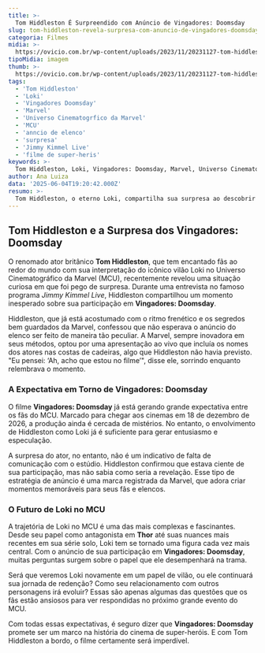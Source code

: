 ```yaml
---
title: >-
  Tom Hiddleston É Surpreendido com Anúncio de Vingadores: Doomsday
slug: tom-hiddleston-revela-surpresa-com-anuncio-de-vingadores-doomsday
categoria: Filmes
midia: >-
  https://ovicio.com.br/wp-content/uploads/2023/11/20231127-tom-hiddleston-como-o-guardiao-do-multiverso-em-loki.jpg
tipoMidia: imagem
thumb: >-
  https://ovicio.com.br/wp-content/uploads/2023/11/20231127-tom-hiddleston-como-o-guardiao-do-multiverso-em-loki.jpg
tags:
  - 'Tom Hiddleston'
  - 'Loki'
  - 'Vingadores Doomsday'
  - 'Marvel'
  - 'Universo Cinematogrfico da Marvel'
  - 'MCU'
  - 'anncio de elenco'
  - 'surpresa'
  - 'Jimmy Kimmel Live'
  - 'filme de super-heris'
keywords: >-
  Tom Hiddleston, Loki, Vingadores: Doomsday, Marvel, Universo Cinematográfico da Marvel, MCU, anúncio de elenco, surpresa, Jimmy Kimmel Live, filme de super-heróis
author: Ana Luiza
data: '2025-06-04T19:20:42.000Z'
resumo: >-
  Tom Hiddleston, o eterno Loki, compartilha sua surpresa ao descobrir sua participação em Vingadores: Doomsday por meio de uma revelação inusitada. A Marvel utilizou uma estratégia única para anunciar o elenco, o que pegou o ator de surpresa.
---
```


## Tom Hiddleston e a Surpresa dos Vingadores: Doomsday

O renomado ator britânico **Tom Hiddleston**, que tem encantado fãs ao redor do mundo com sua interpretação do icônico vilão Loki no Universo Cinematográfico da Marvel (MCU), recentemente revelou uma situação curiosa em que foi pego de surpresa. Durante uma entrevista no famoso programa _Jimmy Kimmel Live_, Hiddleston compartilhou um momento inesperado sobre sua participação em **Vingadores: Doomsday**.

Hiddleston, que já está acostumado com o ritmo frenético e os segredos bem guardados da Marvel, confessou que não esperava o anúncio do elenco ser feito de maneira tão peculiar. A Marvel, sempre inovadora em seus métodos, optou por uma apresentação ao vivo que incluía os nomes dos atores nas costas de cadeiras, algo que Hiddleston não havia previsto. "Eu pensei: ‘Ah, acho que estou no filme’", disse ele, sorrindo enquanto relembrava o momento.

### A Expectativa em Torno de Vingadores: Doomsday

O filme **Vingadores: Doomsday** já está gerando grande expectativa entre os fãs do MCU. Marcado para chegar aos cinemas em 18 de dezembro de 2026, a produção ainda é cercada de mistérios. No entanto, o envolvimento de Hiddleston como Loki já é suficiente para gerar entusiasmo e especulação.

A surpresa do ator, no entanto, não é um indicativo de falta de comunicação com o estúdio. Hiddleston confirmou que estava ciente de sua participação, mas não sabia como seria a revelação. Esse tipo de estratégia de anúncio é uma marca registrada da Marvel, que adora criar momentos memoráveis para seus fãs e elencos.

### O Futuro de Loki no MCU

A trajetória de Loki no MCU é uma das mais complexas e fascinantes. Desde seu papel como antagonista em **Thor** até suas nuances mais recentes em sua série solo, Loki tem se tornado uma figura cada vez mais central. Com o anúncio de sua participação em **Vingadores: Doomsday**, muitas perguntas surgem sobre o papel que ele desempenhará na trama.

Será que veremos Loki novamente em um papel de vilão, ou ele continuará sua jornada de redenção? Como seu relacionamento com outros personagens irá evoluir? Essas são apenas algumas das questões que os fãs estão ansiosos para ver respondidas no próximo grande evento do MCU.

Com todas essas expectativas, é seguro dizer que **Vingadores: Doomsday** promete ser um marco na história do cinema de super-heróis. E com Tom Hiddleston a bordo, o filme certamente será imperdível.